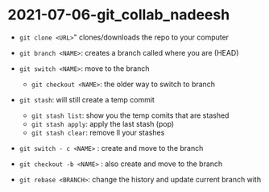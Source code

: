 # 2021-07-06-git_collab_nadeesh

- `git clone <URL>`" clones/downloads the repo to your computer

- `git branch <NAME>`: creates a branch called <NAME> where you are (HEAD)

- `git switch <NAME>`: move to the branch <NAME>

	- `git checkout <NAME>`: the older way to switch to branch
- `git stash`: will still create a temp commit

	- `git stash list`: show you the temp comits that are stashed
	- `git stash apply`: apply the last stash (pop)
	- `git stash clear`: remove ll your stashes

- `git switch - c <NAME>` : create and move to the branch <NAME>
- `git checkout -b <NAME>` : also create and move to the branch <NAME>
- `git rebase <BRANCH>`: change the history and update current branch with <BRANCH>
